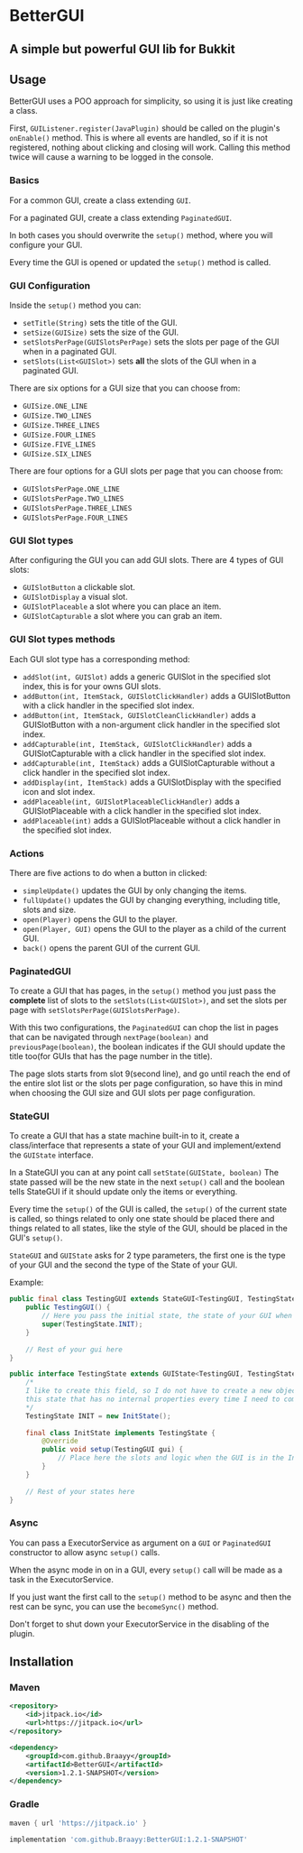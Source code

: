 # BetterGUI
A simple but powerful GUI lib for Bukkit
----------------------------------------

## Usage
BetterGUI uses a POO approach for simplicity, so using it is just like creating a class.

First, `GUIListener.register(JavaPlugin)` should be called on the plugin's `onEnable()` method.
This is where all events are handled, so if it is not registered, nothing about clicking and closing will work.
Calling this method twice will cause a warning to be logged in the console.

### Basics
For a common GUI, create a class extending `GUI`.

For a paginated GUI, create a class extending `PaginatedGUI`.

In both cases you should overwrite the `setup()` method, where you will configure your GUI.

Every time the GUI is opened or updated the `setup()` method is called.

### GUI Configuration
Inside the `setup()` method you can:
- `setTitle(String)` sets the title of the GUI.
- `setSize(GUISize)` sets the size of the GUI.
- `setSlotsPerPage(GUISlotsPerPage)` sets the slots per page of the GUI when in a paginated GUI.
- `setSlots(List<GUISlot>)` sets **all** the slots of the GUI when in a paginated GUI.

There are six options for a GUI size that you can choose from:
- `GUISize.ONE_LINE`
- `GUISize.TWO_LINES`
- `GUISize.THREE_LINES`
- `GUISize.FOUR_LINES`
- `GUISize.FIVE_LINES`
- `GUISize.SIX_LINES`

There are four options for a GUI slots per page that you can choose from:
- `GUISlotsPerPage.ONE_LINE`
- `GUISlotsPerPage.TWO_LINES`
- `GUISlotsPerPage.THREE_LINES`
- `GUISlotsPerPage.FOUR_LINES`

### GUI Slot types
After configuring the GUI you can add GUI slots. There are 4 types of GUI slots:
- `GUISlotButton` a clickable slot.
- `GUISlotDisplay` a visual slot.
- `GUISlotPlaceable` a slot where you can place an item.
- `GUISlotCapturable` a slot where you can grab an item.

### GUI Slot types methods
Each GUI slot type has a corresponding method:
- `addSlot(int, GUISlot)` adds a generic GUISlot in the specified slot index, this is for your owns GUI slots. 
- `addButton(int, ItemStack, GUISlotClickHandler)` adds a GUISlotButton with a click handler in the specified slot index.
- `addButton(int, ItemStack, GUISlotCleanClickHandler)` adds a GUISlotButton with a non-argument click handler in the specified slot index.
- `addCapturable(int, ItemStack, GUISlotClickHandler)` adds a GUISlotCapturable with a click handler in the specified slot index.
- `addCapturable(int, ItemStack)` adds a GUISlotCapturable without a click handler in the specified slot index.
- `addDisplay(int, ItemStack)` adds a GUISlotDisplay with the specified icon and slot index.
- `addPlaceable(int, GUISlotPlaceableClickHandler)` adds a GUISlotPlaceable with a click handler in the specified slot index.
- `addPlaceable(int)` adds a GUISlotPlaceable without a click handler in the specified slot index.

### Actions
There are five actions to do when a button in clicked:
- `simpleUpdate()` updates the GUI by only changing the items.
- `fullUpdate()` updates the GUI by changing everything, including title, slots and size.
- `open(Player)` opens the GUI to the player.
- `open(Player, GUI)` opens the GUI to the player as a child of the current GUI.
- `back()` opens the parent GUI of the current GUI.

### PaginatedGUI
To create a GUI that has pages, in the `setup()` method you just pass the **complete** list of slots to the `setSlots(List<GUISlot>)`, and set the slots per page with `setSlotsPerPage(GUISlotsPerPage)`.

With this two configurations, the `PaginatedGUI` can chop the list in pages that can be navigated through `nextPage(boolean)` and `previousPage(boolean)`, the boolean indicates if the GUI should update the title too(for GUIs that has the page number in the title).

The page slots starts from slot 9(second line), and go until reach the end of the entire slot list or the slots per page configuration, so have this in mind when choosing the GUI size and GUI slots per page configuration.

### StateGUI
To create a GUI that has a state machine built-in to it, create a class/interface that represents a state of your GUI and implement/extend the `GUIState` interface.

In a StateGUI you can at any point call `setState(GUIState, boolean)`
The state passed will be the new state in the next `setup()` call and the boolean tells StateGUI if it should update only the items or everything.

Every time the `setup()` of the GUI is called, the `setup()` of the current state is called, so things related to only one state should be placed there and things related to all states, like the style of the GUI, should be placed in the GUI's `setup()`.

`StateGUI` and `GUIState` asks for 2 type parameters, the first one is the type of your GUI and the second the type of the State of your GUI.

Example:
```java
public final class TestingGUI extends StateGUI<TestingGUI, TestingState> {
    public TestingGUI() {
        // Here you pass the initial state, the state of your GUI when it is open the first time
        super(TestingState.INIT);
    }
    
    // Rest of your gui here
}

public interface TestingState extends GUIState<TestingGUI, TestingState> {
    /*
    I like to create this field, so I do not have to create a new object representing
    this state that has no internal properties every time I need to come back to it
    */
    TestingState INIT = new InitState();
    
    final class InitState implements TestingState {
        @Override
        public void setup(TestingGUI gui) {
            // Place here the slots and logic when the GUI is in the InitState here
        }
    }
    
    // Rest of your states here
}
```

### Async
You can pass a ExecutorService as argument on a `GUI` or `PaginatedGUI` constructor to allow async `setup()` calls.

When the async mode in on in a GUI, every `setup()` call will be made as a task in the ExecutorService.

If you just want the first call to the `setup()` method to be async and then the rest can be sync, you can use the `becomeSync()` method.

Don't forget to shut down your ExecutorService in the disabling of the plugin.

## Installation
### Maven
```xml
<repository>
    <id>jitpack.io</id>
    <url>https://jitpack.io</url>
</repository>
```

```xml
<dependency>
    <groupId>com.github.Braayy</groupId>
    <artifactId>BetterGUI</artifactId>
    <version>1.2.1-SNAPSHOT</version>
</dependency>
```

### Gradle
```groovy
maven { url 'https://jitpack.io' }
```

```groovy
implementation 'com.github.Braayy:BetterGUI:1.2.1-SNAPSHOT'
```